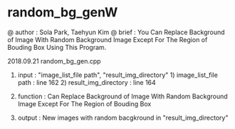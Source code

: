 # random_bg_genW
@ author : Sola Park, Taehyun Kim
@ brief : You Can Replace Background of Image With Random Background Image Except For The Region of Bouding Box Using This Program.
 
2018.09.21
random_bg_gen.cpp
1. input 
        : "image_list_file path", "result_img_directory"
        1) image_list_file path : line 162
        2) result_img_directory : line 164
 
2. function 
        : Can Replace Background of Image With Random Background Image Except For The Region of Bouding Box
3. output
        : New images with random bacgkround in "result_img_directory"
